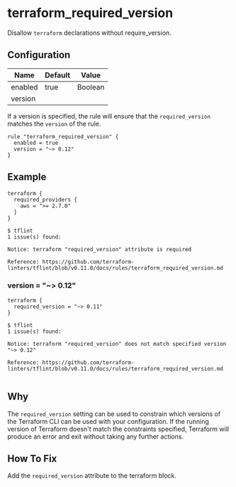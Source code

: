 # terraform_required_version

Disallow `terraform` declarations without require_version.

## Configuration

Name | Default | Value
--- | --- | ---
enabled | true | Boolean
version |  | 

If a version is specified, the rule will ensure that the `required_version` matches the `version` of the rule.
```hcl
rule "terraform_required_version" {
  enabled = true
  version = "~> 0.12"
}
```

## Example

```hcl
terraform {
  required_providers {
    aws = ">= 2.7.0"
  }
}
```

```
$ tflint
1 issue(s) found:

Notice: terraform "required_version" attribute is required

Reference: https://github.com/terraform-linters/tflint/blob/v0.11.0/docs/rules/terraform_required_version.md 
```

### version = "~> 0.12"

```hcl
terraform {
  required_version = "~> 0.11"
}
```

```
$ tflint
1 issue(s) found:

Notice: terraform "required_version" does not match specified version "~> 0.12"

Reference: https://github.com/terraform-linters/tflint/blob/v0.11.0/docs/rules/terraform_required_version.md
 
```

## Why
The `required_version` setting can be used to constrain which versions of the Terraform CLI can be used with your configuration. 
If the running version of Terraform doesn't match the constraints specified, Terraform will produce an error and exit without 
taking any further actions.

## How To Fix

Add the `required_version` attribute to the terraform block.
